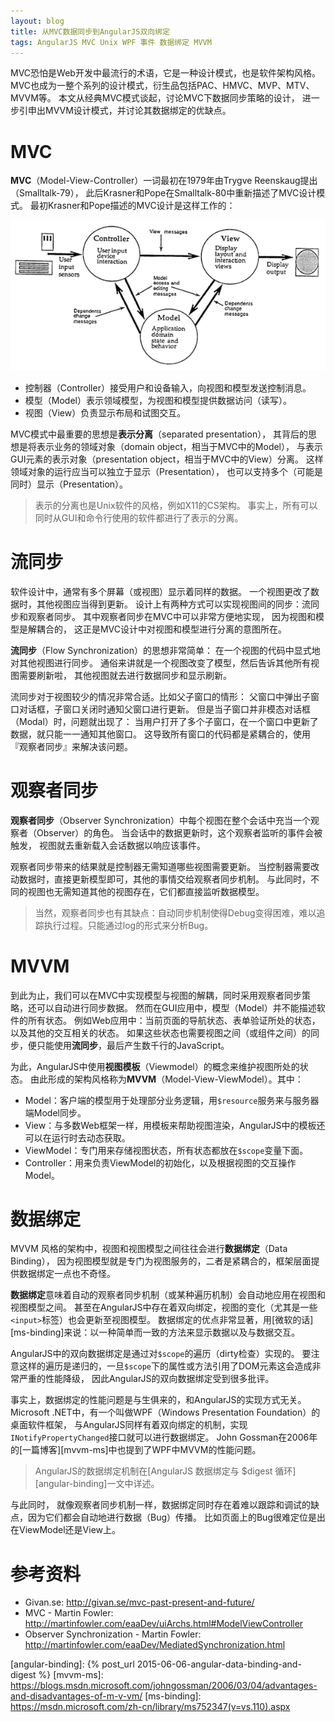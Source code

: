 ```yaml
---
layout: blog
title: 从MVC数据同步到AngularJS双向绑定
tags: AngularJS MVC Unix WPF 事件 数据绑定 MVVM
---
```


MVC恐怕是Web开发中最流行的术语，它是一种设计模式，也是软件架构风格。
MVC也成为一整个系列的设计模式，衍生品包括PAC、HMVC、MVP、MTV、MVVM等。
本文从经典MVC模式谈起，讨论MVC下数据同步策略的设计，
进一步引申出MVVM设计模式，并讨论其数据绑定的优缺点。

# MVC

**MVC**（Model-View-Controller）一词最初在1979年由Trygve Reenskaug提出（Smalltalk-79），
此后Krasner和Pope在Smalltalk-80中重新描述了MVC设计模式。
最初Krasner和Pope描述的MVC设计是这样工作的：

![mvc](/assets/img/blog/angular/mvc_krasner_pope.png)

<!--more-->

* 控制器（Controller）接受用户和设备输入，向视图和模型发送控制消息。
* 模型（Model）表示领域模型，为视图和模型提供数据访问（读写）。
* 视图（View）负责显示布局和试图交互。

MVC模式中最重要的思想是**表示分离**（separated presentation），
其背后的思想是将表示业务的领域对象（domain object，相当于MVC中的Model），
与表示GUI元素的表示对象（presentation object，相当于MVC中的View）分离。
这样领域对象的运行应当可以独立于显示（Presentation），
也可以支持多个（可能是同时）显示（Presentation）。

> 表示的分离也是Unix软件的风格，例如X11的CS架构。
> 事实上，所有可以同时从GUI和命令行使用的软件都进行了表示的分离。

# 流同步

软件设计中，通常有多个屏幕（或视图）显示着同样的数据。
一个视图更改了数据时，其他视图应当得到更新。
设计上有两种方式可以实现视图间的同步：流同步和观察者同步。
其中观察者同步在MVC中可以非常方便地实现，
因为视图和模型是解耦合的，
这正是MVC设计中对视图和模型进行分离的意图所在。

**流同步**（Flow Synchronization）的思想非常简单：
在一个视图的代码中显式地对其他视图进行同步。
通俗来讲就是一个视图改变了模型，然后告诉其他所有视图需要刷新啦，
其他视图就去进行数据同步和显示刷新。

流同步对于视图较少的情况非常合适。比如父子窗口的情形：
父窗口中弹出子窗口对话框，子窗口关闭时通知父窗口进行更新。
但是当子窗口并非模态对话框（Modal）时，问题就出现了：
当用户打开了多个子窗口，在一个窗口中更新了数据，就只能一一通知其他窗口。
这导致所有窗口的代码都是紧耦合的，使用『观察者同步』来解决该问题。

# 观察者同步

**观察者同步**（Observer Synchronization）中每个视图在整个会话中充当一个观察者（Observer）的角色。
当会话中的数据更新时，这个观察者监听的事件会被触发，
视图就去重新载入会话数据以响应该事件。

观察者同步带来的结果就是控制器无需知道哪些视图需要更新。
当控制器需要改动数据时，直接更新模型即可，其他的事情交给观察者同步机制。
与此同时，不同的视图也无需知道其他的视图存在，它们都直接监听数据模型。

> 当然，观察者同步也有其缺点：自动同步机制使得Debug变得困难，难以追踪执行过程。只能通过log的形式来分析Bug。

# MVVM

到此为止，我们可以在MVC中实现模型与视图的解耦，同时采用观察者同步策略，还可以自动进行同步数据。
然而在GUI应用中，模型（Model）并不能描述软件的所有状态。
例如Web应用中：当前页面的导航状态、表单验证所处的状态，以及其他的交互相关的状态。
如果这些状态也需要视图之间（或组件之间）的同步，便只能使用**流同步**，最后产生数千行的JavaScript。

为此，AngularJS中使用**视图模板**（Viewmodel）的概念来维护视图所处的状态。
由此形成的架构风格称为**MVVM**（Model-View-ViewModel）。其中：

* Model：客户端的模型用于处理部分业务逻辑，用`$resource`服务来与服务器端Model同步。
* View：与多数Web框架一样，用模板来帮助视图渲染，AngularJS中的模板还可以在运行时去动态获取。
* ViewModel：专门用来存储视图状态，所有状态都放在`$scope`变量下面。
* Controller：用来负责ViewModel的初始化，以及根据视图的交互操作Model。

# 数据绑定

MVVM 风格的架构中，视图和视图模型之间往往会进行**数据绑定**（Data Binding），
因为视图模型就是专门为视图服务的，二者是紧耦合的，框架层面提供数据绑定一点也不奇怪。

**数据绑定**意味着自动的观察者同步机制（或某种遍历机制）会自动地应用在视图和视图模型之间。
甚至在AngularJS中存在着双向绑定，视图的变化（尤其是一些`<input>`标签）也会更新至视图模型。
数据绑定的优点非常显著，用[微软的话][ms-binding]来说：以一种简单而一致的方法来显示数据以及与数据交互。

AngularJS中的双向数据绑定是通过对`$scope`的遍历（dirty检查）实现的。
要注意这样的遍历是递归的，一旦`$scope`下的属性或方法引用了DOM元素这会造成非常严重的性能降级，
因此AngularJS的双向数据绑定受到很多批评。

事实上，数据绑定的性能问题是与生俱来的，和AngularJS的实现方式无关。
Microsoft .NET中，有一个叫做WPF（Windows Presentation Foundation）的桌面软件框架，
与AngularJS同样有着双向绑定的机制，实现`INotifyPropertyChanged`接口就可以进行数据绑定。
John Gossman在2006年的[一篇博客][mvvm-ms]中也提到了WPF中MVVM的性能问题。
> AngularJS的数据绑定机制在[AngularJS 数据绑定与 $digest 循环][angular-binding]一文中详述。

与此同时，
就像观察者同步机制一样，数据绑定同时存在着难以跟踪和调试的缺点，因为它们都会自动地进行数据（Bug）传播。
比如页面上的Bug很难定位是出在ViewModel还是View上。

# 参考资料

* Givan.se: <http://givan.se/mvc-past-present-and-future/>
* MVC - Martin Fowler: <http://martinfowler.com/eaaDev/uiArchs.html#ModelViewController>
* Observer Synchronization - Martin Fowler: <http://martinfowler.com/eaaDev/MediatedSynchronization.html>

[angular-binding]: {% post_url 2015-06-06-angular-data-binding-and-digest %}
[mvvm-ms]: https://blogs.msdn.microsoft.com/johngossman/2006/03/04/advantages-and-disadvantages-of-m-v-vm/
[ms-binding]: https://msdn.microsoft.com/zh-cn/library/ms752347(v=vs.110).aspx
